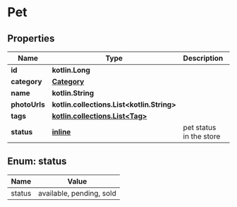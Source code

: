 
# Pet

## Properties
Name | Type | Description | Notes
------------ | ------------- | ------------- | -------------
**id** | **kotlin.Long** |  |  [optional]
**category** | [**Category**](Category.md) |  |  [optional]
**name** | **kotlin.String** |  | 
**photoUrls** | **kotlin.collections.List&lt;kotlin.String&gt;** |  | 
**tags** | [**kotlin.collections.List&lt;Tag&gt;**](Tag.md) |  |  [optional]
**status** | [**inline**](#Status) | pet status in the store |  [optional]


<a name="Status"></a>
## Enum: status
Name | Value
---- | -----
status | available, pending, sold



